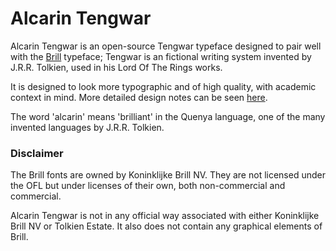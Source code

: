 # Alcarin Tengwar

Alcarin Tengwar is an open-source Tengwar typeface designed to pair well with the [Brill](https://www.brill.com/brill-typeface) typeface; Tengwar is an fictional writing system invented by J.R.R. Tolkien, used in his Lord Of The Rings works. 

It is designed to look more typographic and of high quality, with academic context in mind. More detailed design notes can be seen [here](https://tosche.net/fonts/alcarin-tengwar).

The word 'alcarin' means 'brilliant' in the Quenya language, one of the many invented languages by J.R.R. Tolkien.

### Disclaimer
The Brill fonts are owned by Koninklijke Brill NV. They are not licensed under the OFL but under licenses of their own, both non-commercial and commercial.

Alcarin Tengwar is not in any official way associated with either Koninklijke Brill NV or Tolkien Estate. It also does not contain any graphical elements of Brill.
